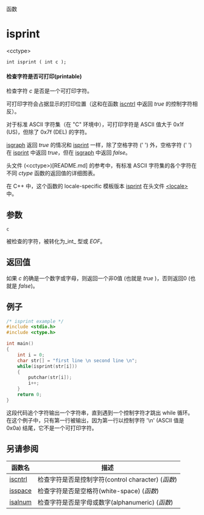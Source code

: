 函数

# isprint

\<cctype\>

`int isprint ( int c );`

#### 检查字符是否可打印(printable)

检查字符 _c_ 是否是一个可打印字符。


可打印字符会占据显示的打印位置（这和在函数 [iscntrl](iscntrl.md) 中返回 _true_ 的控制字符相反）。

对于标准 ASCII 字符集（在 "C" 环境中），可打印字符是 ASCII 值大于 0x1f (US)，但除了 0x7f (DEL) 的字符。


[isgraph](isgraph.md) 返回 _true_ 的情况和 [isprint](isprint.md) 一样，除了空格字符 (' ') 外，空格字符 (' ') 在 [isprint](isprint.md) 中返回 _true_，但在 [isgraph](isgraph.md) 中返回 _false_。

头文件 (\<cctype\>)[README.md] 的参考中，有标准 ASCII 字符集的各个字符在不同 _ctype_ 函数的返回值的详细图表。

在 C++ 中，这个函数的 locale-specific 模板版本 [isprint](../../Other/locale/isprint.md) 在头文件 [\<locale\>](../../Other/locale/README.md)中。


## 参数

`c`

被检查的字符，被转化为_int_ 型或 _EOF_。


## 返回值
如果 _c_ 的确是一个数字或字母，则返回一个非0值 (也就是 _true_ )，否则返回0 (也就是 _false_)。

## 例子

```cpp
/* isprint example */
#include <stdio.h>
#include <ctype.h>

int main()
{
	int i = 0;
	char str[] = "first line \n second line \n";
	while(isprint(str[i]))
	{
		putchar(str[i]);
		i++;
	}
	return 0;
}
```

这段代码追个字符输出一个字符串，直到遇到一个控制字符才跳出 while 循环。在这个例子中，只有第一行被输出，因为第一行以控制字符 '\n' (ASCII 值是 0x0a) 结尾，它不是一个可打印字符。


## 另请参阅

函数名                | 描述
--------------------- | ---------------
[iscntrl](iscntrl.md) | 检查字符是否是控制字符(control character) (_函数_)
[isspace](isspace.md) | 检查字符是否是空格符(white-space) (_函数_)
[isalnum](isalnum.md) | 检查字符是否是字母或数字(alphanumeric) (_函数_)
